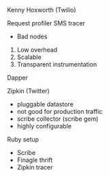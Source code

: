 Kenny Hoxworth (Twilio)

Request profiler
SMS tracer
- Bad nodes

1. Low overhead
2. Scalable
3. Transparent instrumentation 

Dapper

Zipkin (Twitter)
- pluggable datastore
- not good for production traffic
- scribe collector (scribe gem)
- highly configurable

Ruby setup
- Scribe
- Finagle thrift
- Zipkin tracer



